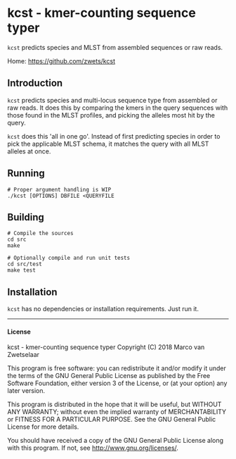 # kcst - kmer-counting sequence typer

`kcst` predicts species and MLST from assembled sequences or raw reads.

Home: <https://github.com/zwets/kcst>


## Introduction

`kcst` predicts species and multi-locus sequence type from assembled or
raw reads.  It does this by comparing the kmers in the query sequences with
those found in the MLST profiles, and picking the alleles most hit by the
query.

`kcst` does this 'all in one go'.  Instead of first predicting species in
order to pick the applicable MLST schema, it matches the query with all MLST
alleles at once.


## Running

    # Proper argument handling is WIP
    ./kcst [OPTIONS] DBFILE <QUERYFILE


## Building

    # Compile the sources
    cd src
    make

    # Optionally compile and run unit tests
    cd src/test
    make test
   

## Installation

`kcst` has no dependencies or installation requirements.  Just run it.


---

#### License

kcst - kmer-counting sequence typer
Copyright (C) 2018  Marco van Zwetselaar

This program is free software: you can redistribute it and/or modify
it under the terms of the GNU General Public License as published by
the Free Software Foundation, either version 3 of the License, or
(at your option) any later version.

This program is distributed in the hope that it will be useful,
but WITHOUT ANY WARRANTY; without even the implied warranty of
MERCHANTABILITY or FITNESS FOR A PARTICULAR PURPOSE.  See the
GNU General Public License for more details.

You should have received a copy of the GNU General Public License
along with this program.  If not, see <http://www.gnu.org/licenses/>.

